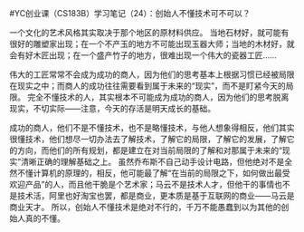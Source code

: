 #﻿YC创业课（CS183B）学习笔记（24）：创始人不懂技术可不可以？

一个文化的艺术风格其实取决于那个地区的原材料供应。 当地石材好，就可能有很好的雕塑家出现；在一个不产玉的地方不可能出现玉器大师；当地的木材好，就会有好木匠出现；在一个盛产竹子的地方，很难出现一个伟大的瓷器工匠……

伟大的工匠常常不会成为成功的商人，因为他们的思考基本上根据习惯已经被局限在现实之中；而商人的成功往往需要看到属于未来的“现实”，而不是盯紧今天的局限。 完全不懂技术的人，其实根本不可能成为成功的商人，因为他们的思考脱离现实，不切实际——注意，今天的存活是明天成长的基础。

成功的商人，他们不是不懂技术，也不是略懂技术，与他人想象得相反，他们其实很懂技术，他们想尽一切办法去了解技术，了解它的局限，了解它的发展，了解它的方向，而他们的所有规划，都是建立在对当前局限的了解和对那属于未来的“现实”清晰正确的理解基础之上。 虽然乔布斯不自己动手设计电路，但他绝对不是全然不懂计算机的原理的，相反，他可能最了解“在当前的局限之下，如何做出最受欢迎产品”的人，而且他干脆是个艺术家；马云不是技术人才，但他干的事情也不是技术活，阿里也好淘宝也罢，都是商业，更本质是基于互联网的商业——马云是商业天才。 所以，创始人不懂技术是绝对不行的，千万不能愚蠢到以为其他的创始人真的不懂。

